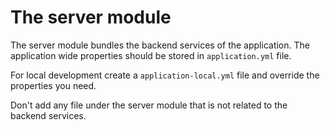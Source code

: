 # The server module

The server module bundles the backend services of the application.
The application wide properties should be stored in `application.yml` file.

For local development create a `application-local.yml` file and override the properties you need.

Don't add any file under the server module that is not related to the backend services.
